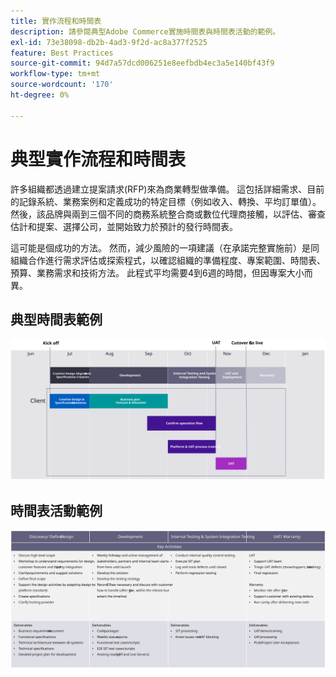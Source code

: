 ```yaml
---
title: 實作流程和時間表
description: 請參閱典型Adobe Commerce實施時間表與時間表活動的範例。
exl-id: 73e38098-db2b-4ad3-9f2d-ac8a377f2525
feature: Best Practices
source-git-commit: 94d7a57dcd006251e8eefbdb4ec3a5e140bf43f9
workflow-type: tm+mt
source-wordcount: '170'
ht-degree: 0%

---
```



# 典型實作流程和時間表

許多組織都透過建立提案請求(RFP)來為商業轉型做準備。 這包括詳細需求、目前的記錄系統、業務案例和定義成功的特定目標（例如收入、轉換、平均訂單值）。 然後，該品牌與兩到三個不同的商務系統整合商或數位代理商接觸，以評估、審查估計和提案、選擇公司，並開始致力於預計的發行時間表。

這可能是個成功的方法。 然而，減少風險的一項建議（在承諾完整實施前）是同組織合作進行需求評估或探索程式，以確認組織的準備程度、專案範圍、時間表、預算、業務需求和技術方法。 此程式平均需要4到6週的時間，但因專案大小而異。

## 典型時間表範例

![典型Commerce實作時間表範例](../../assets/playbooks/timeline-example.svg)

## 時間表活動範例

![商務實作時間表活動範例](../../assets/playbooks/timeline-activities-example.svg)
